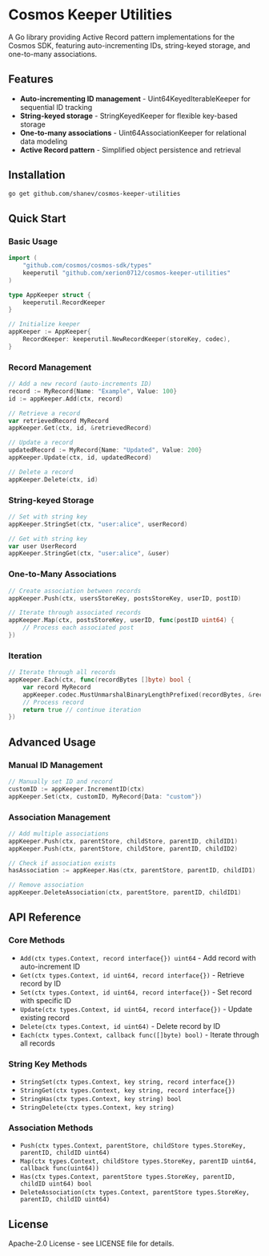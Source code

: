 # Cosmos Keeper Utilities

A Go library providing Active Record pattern implementations for the Cosmos SDK, featuring auto-incrementing IDs, string-keyed storage, and one-to-many associations.

## Features

- **Auto-incrementing ID management** - Uint64KeyedIterableKeeper for sequential ID tracking
- **String-keyed storage** - StringKeyedKeeper for flexible key-based storage
- **One-to-many associations** - Uint64AssociationKeeper for relational data modeling
- **Active Record pattern** - Simplified object persistence and retrieval

## Installation

```bash
go get github.com/shanev/cosmos-keeper-utilities
```

## Quick Start

### Basic Usage

```go
import (
    "github.com/cosmos/cosmos-sdk/types"
    keeperutil "github.com/xerion0712/cosmos-keeper-utilities"
)

type AppKeeper struct {
    keeperutil.RecordKeeper
}

// Initialize keeper
appKeeper := AppKeeper{
    RecordKeeper: keeperutil.NewRecordKeeper(storeKey, codec),
}
```

### Record Management

```go
// Add a new record (auto-increments ID)
record := MyRecord{Name: "Example", Value: 100}
id := appKeeper.Add(ctx, record)

// Retrieve a record
var retrievedRecord MyRecord
appKeeper.Get(ctx, id, &retrievedRecord)

// Update a record
updatedRecord := MyRecord{Name: "Updated", Value: 200}
appKeeper.Update(ctx, id, updatedRecord)

// Delete a record
appKeeper.Delete(ctx, id)
```

### String-keyed Storage

```go
// Set with string key
appKeeper.StringSet(ctx, "user:alice", userRecord)

// Get with string key
var user UserRecord
appKeeper.StringGet(ctx, "user:alice", &user)
```

### One-to-Many Associations

```go
// Create association between records
appKeeper.Push(ctx, usersStoreKey, postsStoreKey, userID, postID)

// Iterate through associated records
appKeeper.Map(ctx, postsStoreKey, userID, func(postID uint64) {
    // Process each associated post
})
```

### Iteration

```go
// Iterate through all records
appKeeper.Each(ctx, func(recordBytes []byte) bool {
    var record MyRecord
    appKeeper.codec.MustUnmarshalBinaryLengthPrefixed(recordBytes, &record)
    // Process record
    return true // continue iteration
})
```

## Advanced Usage

### Manual ID Management

```go
// Manually set ID and record
customID := appKeeper.IncrementID(ctx)
appKeeper.Set(ctx, customID, MyRecord{Data: "custom"})
```

### Association Management

```go
// Add multiple associations
appKeeper.Push(ctx, parentStore, childStore, parentID, childID1)
appKeeper.Push(ctx, parentStore, childStore, parentID, childID2)

// Check if association exists
hasAssociation := appKeeper.Has(ctx, parentStore, parentID, childID1)

// Remove association
appKeeper.DeleteAssociation(ctx, parentStore, parentID, childID1)
```

## API Reference

### Core Methods

- `Add(ctx types.Context, record interface{}) uint64` - Add record with auto-increment ID
- `Get(ctx types.Context, id uint64, record interface{})` - Retrieve record by ID
- `Set(ctx types.Context, id uint64, record interface{})` - Set record with specific ID
- `Update(ctx types.Context, id uint64, record interface{})` - Update existing record
- `Delete(ctx types.Context, id uint64)` - Delete record by ID
- `Each(ctx types.Context, callback func([]byte) bool)` - Iterate through all records

### String Key Methods

- `StringSet(ctx types.Context, key string, record interface{})`
- `StringGet(ctx types.Context, key string, record interface{})`
- `StringHas(ctx types.Context, key string) bool`
- `StringDelete(ctx types.Context, key string)`

### Association Methods

- `Push(ctx types.Context, parentStore, childStore types.StoreKey, parentID, childID uint64)`
- `Map(ctx types.Context, childStore types.StoreKey, parentID uint64, callback func(uint64))`
- `Has(ctx types.Context, parentStore types.StoreKey, parentID, childID uint64) bool`
- `DeleteAssociation(ctx types.Context, parentStore types.StoreKey, parentID, childID uint64)`

## License

Apache-2.0 License - see LICENSE file for details.
